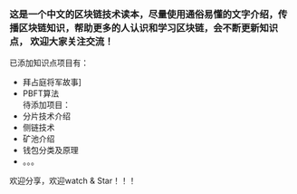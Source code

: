 ### 这是一个中文的区块链技术读本，尽量使用通俗易懂的文字介绍，传播区块链知识，帮助更多的人认识和学习区块链，会不断更新知识点， 欢迎大家关注交流！
已添加知识点项目有：
* 拜占庭将军故事]
* PBFT算法  
待添加项目：
* 分片技术介绍
* 侧链技术
* 矿池介绍
* 钱包分类及原理
* 。。。


欢迎分享，欢迎watch & Star！！！

